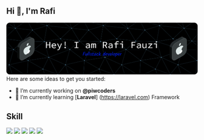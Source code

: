 ## Hi 👋, I'm Rafi

![Rafi Fauzi](img/github-header-banner.png)
Here are some ideas to get you started:

- 🔭 I’m currently working on **@piwcoders**
- 🌱 I’m currently learning [**Laravel**] (https://laravel.com) Framework

## Skill
<img src="{https://img.shields.io/badge/Figma-F24E1E?style=for-the-badge&logo=figma&logoColor=white}" />
<img src="{https://img.shields.io/badge/Laragon-0E83CD?style=for-the-badge&logo=Laragon&logoColor=white" />
<img src="{https://img.shields.io/badge/Laravel-FF2D20?style=for-the-badge&logo=laravel&logoColor=white" />
<img src="{https://img.shields.io/badge/HTML5-E34F26?style=for-the-badge&logo=html5&logoColor=white}" />
<img src="{https://img.shields.io/badge/PHP-777BB4?style=for-the-badge&logo=php&logoColor=white}" />
